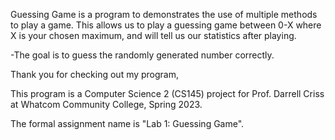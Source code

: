 Guessing Game is a program to demonstrates the use of multiple methods to play a game. This allows us to play a guessing game between 0-X where X is your chosen maximum, and will tell us our statistics after playing.

-The goal is to guess the randomly generated number correctly.

Thank you for checking out my program,

This program is a Computer Science 2 (CS145) project for Prof. Darrell Criss at Whatcom Community College, Spring 2023.

The formal assignment name is "Lab 1: Guessing Game".
